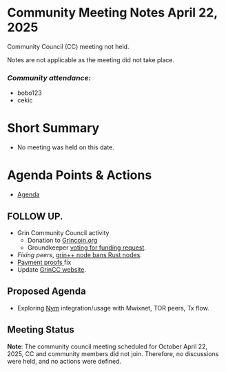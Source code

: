# Community Meeting Notes April 22, 2025

Community Council (CC) meeting not held.

Notes are not applicable as the meeting did not take place.

### _Community attendance:_

*  bobo123
*  cekic

# Short Summary

-   No meeting was held on this date.

# Agenda Points & Actions

  - [Agenda](https://github.com/grincc/agenda/issues/169)
## FOLLOW UP.
- Grin Community Council activity
  - Donation  to [Grincoin.org](https://grincoin.org/)
  - Groundkeeper [ voting for funding request](https://forum.grin.mw/t/cekic-progress-and-request-for-2025-groundskeeper/11615).
- _Fixing peers_, [grin++ node bans Rust nodes](https://forum.grin.mw/t/funding-proposal-pibd-implementation-in-grin/11583/2).
- [Payment proofs ](https://forum.grin.mw/t/grin-product-wishlist/9704/61) fix
-  Update [GrinCC website](https://www.grincc.mw/).



## Proposed Agenda

- Exploring [Nym](https://github.com/nymtech/) integration/usage with Mwixnet, TOR peers, Tx flow.
## Meeting Status

__Note__: The community council meeting scheduled for October April 22, 2025, CC and community members did not join. Therefore, no discussions were held, and no actions were defined.